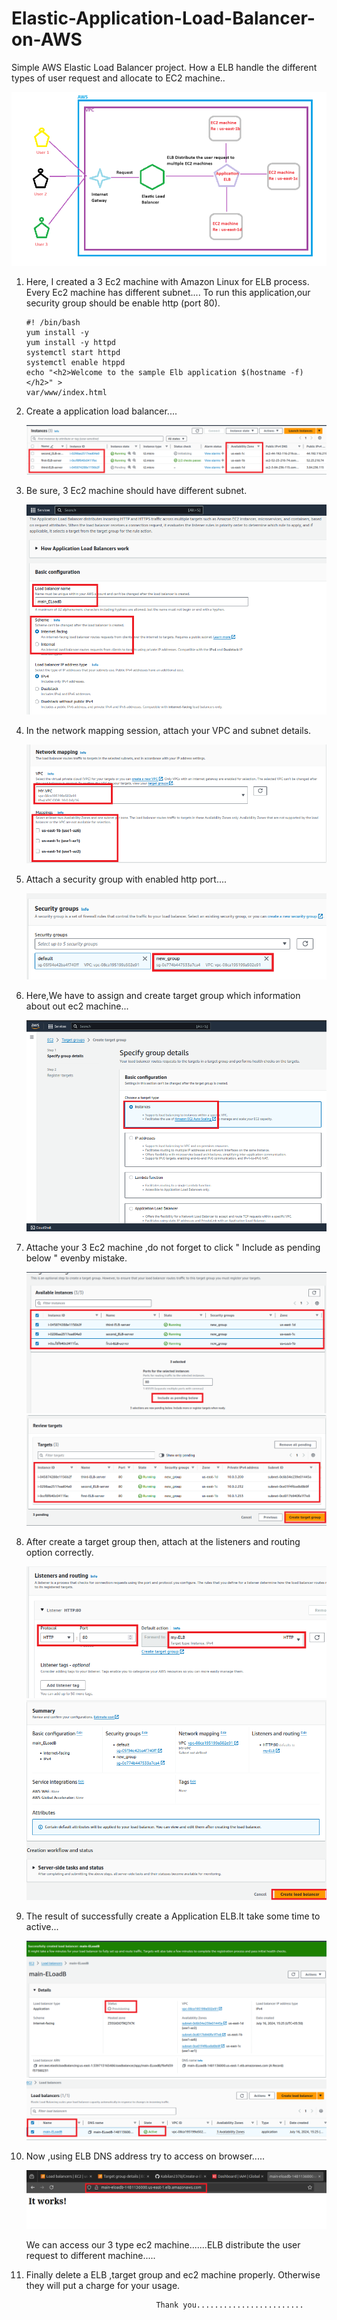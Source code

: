 # Elastic-Application-Load-Balancer-on-AWS
Simple AWS Elastic Load Balancer project. How a ELB handle the different types of user request and allocate to EC2 machine..  

![Alt text](1.1.png)

1. Here, I created a 3 Ec2 machine with Amazon Linux for ELB process. Every Ec2 machine has different subnet....
   To run this application,our security group should be enable http (port 80).
   
       #! /bin/bash
       yum install -y
       yum install -y httpd
       systemctl start httpd
       systemctl enable htppd
       echo "<h2>Welcome to the sample Elb application $(hostname -f)</h2>" >
       var/www/index.html
2. Create a application load balancer....

    ![Alt text](list/1.png)

3. Be sure, 3 Ec2 machine should have different subnet.

   ![Alt text](list/6.png)

4. In the network mapping session, attach your VPC and subnet details.

   ![Alt text](list/7.png)

5. Attach a security group with enabled http port....

   ![Alt text](list/8.png)

6. Here,We have to assign and create target group which information about out ec2 machine...

   ![Alt text](list/9.png)

7. Attache your 3 Ec2 machine ,do not forget to click " Include as pending below " evenby mistake.

   ![Alt text](list/10.png)
   ![Alt text](list/11.png)

8. After create a target group then, attach at the listeners and routing option correctly.

   ![Alt text](list/12.png)
   ![Alt text](list/13.png)

9. The result of successfully create a Application ELB.It take some time to active...

    ![Alt text](list/14.png)
   ![Alt text](list/15.png)

10. Now ,using ELB DNS address try to access on browser.....

    ![Alt text](list/16.png)

    We can access our  3 type ec2 machine.......ELB distribute the user request to different machine.....

11. Finally delete a ELB ,target group and ec2 machine properly. Otherwise they will put a charge for your usage.

                                     Thank you........................
   


    



